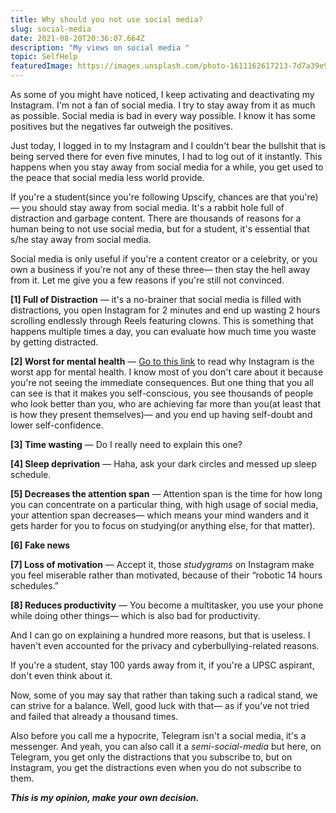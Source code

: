 ```yaml
---
title: Why should you not use social media?
slug: social-media
date: 2021-08-20T20:36:07.664Z
description: "My views on social media "
topic: SelfHelp
featuredImage: https://images.unsplash.com/photo-1611162617213-7d7a39e9b1d7?ixid=MnwxMjA3fDB8MHxwaG90by1wYWdlfHx8fGVufDB8fHx8&ixlib=rb-1.2.1&auto=format&fit=crop&w=667&q=80
---
```

As some of you might have noticed, I keep activating and deactivating my Instagram. I'm not a fan of social media. I try to stay away from it as much as possible. Social media is bad in every way possible. I know it has some positives but the negatives far outweigh the positives.

Just today, I logged in to my Instagram and I couldn't bear the bullshit that is being served there for even five minutes, I had to log out of it instantly. This happens when you stay away from social media for a while, you get used to the peace that social media less world provide. 

If you're a student(since you're following Upscify, chances are that you're)— you should stay away from social media. It's a rabbit hole full of distraction and garbage content. There are thousands of reasons for a human being to not use social media, but for a student, it's essential that s/he stay away from social media. 

Social media is only useful if you're a content creator or a celebrity, or you own a business if you're not any of these three— then stay the hell away from it. Let me give you a few reasons if you're still not convinced.

**\[1] Full of Distraction** — it's a no-brainer that social media is filled with distractions, you open Instagram for 2 minutes and end up wasting 2 hours scrolling endlessly through Reels featuring clowns. This is something that happens multiple times a day, you can evaluate how much time you waste by getting distracted.

**\[2] Worst for mental health** — [Go to this link](https://time.com/4793331/instagram-social-media-mental-health/) to read why Instagram is the worst app for mental health. I know most of you don't care about it because you're not seeing the immediate consequences. But one thing that you all can see is that it makes you self-conscious, you see thousands of people who look better than you, who are achieving far more than you(at least that is how they present themselves)— and you end up having self-doubt and lower self-confidence.

**\[3] Time wasting** — Do I really need to explain this one?

**\[4] Sleep deprivation** — Haha, ask your dark circles and messed up sleep schedule. 

**\[5] Decreases the attention span** — Attention span is the time for how long you can concentrate on a particular thing, with high usage of social media, your attention span decreases— which means your mind wanders and it gets harder for you to focus on studying(or anything else, for that matter).

**\[6] Fake news**

**\[7] Loss of motivation** — Accept it, those *studygrams* on Instagram make you feel miserable rather than motivated, because of their “robotic 14 hours schedules.”

**\[8] Reduces productivity** — You become a multitasker, you use your phone while doing other things— which is also bad for productivity.

And I can go on explaining a hundred more reasons, but that is useless. I haven't even accounted for the privacy and cyberbullying-related reasons.

If you're a student, stay 100 yards away from it, if you're a UPSC aspirant, don't even think about it. 

Now, some of you may say that rather than taking such a radical stand, we can strive for a balance. Well, good luck with that— as if you’ve not tried and failed that already a thousand times.

Also before you call me a hypocrite, Telegram isn't a social media, it's a messenger. And yeah, you can also call it a *semi-social-media* but here, on Telegram, you get only the distractions that you subscribe to, but on Instagram, you get the distractions even when you do not subscribe to them.

***This is my opinion, make your own decision.***